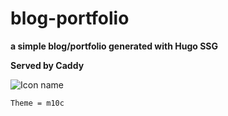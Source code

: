 # blog-portfolio
**a simple blog/portfolio generated with Hugo SSG**



__Served by Caddy__

![ Icon name](https://cdn-icons-png.flaticon.com/512/2911/2911789.png) 


`Theme = m10c`
